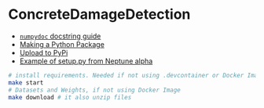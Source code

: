 # ConcreteDamageDetection

- [`numpydoc` docstring guide](https://numpydoc.readthedocs.io/en/latest/format.html)
- [Making a Python Package](https://python-packaging-tutorial.readthedocs.io/en/latest/setup_py.html)
- [Upload to PyPi](https://medium.com/@joel.barmettler/how-to-upload-your-python-package-to-pypi-65edc5fe9c56)
- [Example of setup.py from Neptune alpha](https://github.com/neptune-ai/neptune-client/blob/alpha/setup.py)

```bash
# install requirements. Needed if not using .devcontainer or Docker Image
make start 
# Datasets and Weights, if not using Docker Image
make download # it also unzip files
```